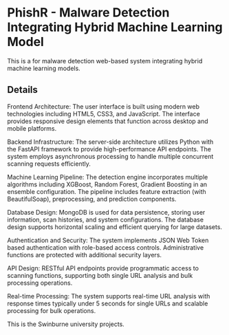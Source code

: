 # PhishR -  Malware Detection Integrating Hybrid Machine Learning Model
This is a for malware detection web-based system integrating hybrid machine learning models. 

## Details
Frontend Architecture: 
The user interface is built using modern web technologies including HTML5, CSS3, and JavaScript. The interface provides responsive design elements that function across desktop and mobile platforms.

Backend Infrastructure: The server-side architecture utilizes Python with the FastAPI framework to provide high-performance API endpoints. The system employs asynchronous processing to handle multiple concurrent scanning requests efficiently.

Machine Learning Pipeline: The detection engine incorporates multiple algorithms including XGBoost, Random Forest, Gradient Boosting​ in an ensemble configuration. The pipeline includes feature extraction (with BeautifulSoap), preprocessing, and prediction components.

Database Design: MongoDB is used for data persistence, storing user information, scan histories, and system configurations. The database design supports horizontal scaling and efficient querying for large datasets.

Authentication and Security: The system implements JSON Web Token based authentication with role-based access controls. Administrative functions are protected with additional security layers.

API Design: RESTful API endpoints provide programmatic access to scanning functions, supporting both single URL analysis and bulk processing operations.

Real-time Processing: The system supports real-time URL analysis with response times typically under 5 seconds for single URLs and scalable processing for bulk operations.

This is the Swinburne university projects.



